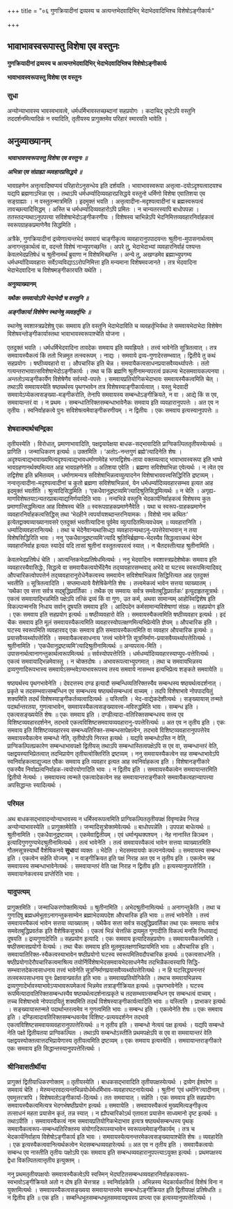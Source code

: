 +++
title = "०६ गुणक्रियादीनां द्रव्यस्य च अत्यन्तभेदवादिभिर् भेदाभेदवादिभिश्च विशेषोऽङ्गीकार्यः"

+++


## भावाभावस्वरूपास्तु विशेषा एव वस्तुनः

**गुणक्रियादीनां द्रव्यस्य च अत्यन्तभेदवादिभिर् भेदाभेदवादिभिश्च विशेषोऽङ्गीकार्यः**

**भावाभावस्वरूपास्तु विशेषा एव वस्तुनः**

### **सुधा**

अन्योन्याभावस्य भावस्वभावत्वे, धर्मधर्मिभावस्तच्छब्दानां सहप्रयोगः । कदाचिद् दृष्टेऽपि वस्तुनि तददर्शनमित्यादिकं न स्यादिति, तृतीयस्य प्रागुक्तमेव परिहारं स्मारयति भावेति ।

## **अनुव्याख्यानम्**

***भावाभावस्वरूपास्तु विशेषा एव वस्तुनः ॥***

***अभिन्ना एव संग्राह्या व्यवहारप्रसिद्धये ॥***

भावग्रहणेन अत्तृत्वादिष्वप्ययं परिहारोऽनुसन्धेय इति दर्शयति । भावाभावस्वरूपा अत्तृत्वा-दयोऽदृश्यत्वादयश्च यद्यपि ब्रह्मणाऽभिन्ना एव । तथाऽपि धर्मधर्म्यादिव्यवहारप्रसिद्धये वस्तुनो धर्मिणो विशेषा एवातिशया एव सङ्ग्राह्याः । न वस्तुतन्मात्रमिति । इदमुक्तं भवति । अत्तृत्वादीना-मदृश्यत्वादीनां च ब्रह्मस्वरूपत्वं तावच्छत्यादिसिद्धम् । अस्ति च धर्मधर्म्यादिव्यवहारोऽपि प्रमितः । न चान्यतरस्यापि बाधोपपन्ना । ततस्तदन्यथाऽनुपपत्त्या सविशेषाभेदोऽङ्गीकरणीयः । विशेषस्य चाभिन्नेऽपि भेदनिमित्तव्यवहारनिर्वाहकत्वं स्वरूपग्राहकप्रमाणेनैव सिद्धमिति ।

अत्रैके, गुणक्रियादीनां द्रव्येणात्यन्तभेदं समवायं चाङ्गीकृत्य व्यवहारानुपपादयन्तः श्रुतीना-मुपासनार्थत्वम् अनागन्तुकार्थत्वं वा, वदन्तो विशेषं नाभ्युपगच्छन्ति । अपरे तु, भेदाभेदाभ्यां व्यवहारनिर्वाहं पश्यन्तः केवलभेदप्रतिषेधं च श्रुतीनामर्थं ब्रुवाणा न विशेषमिच्छन्ति । अन्ये तु, अखण्डमेव ब्रह्माभ्युपगम्य धर्मधर्म्यादिव्यवहाराः सर्वेऽप्यविद्याऽऽरोपनिमित्ता इति मन्यमाना विशेषमवजानते । तत्र भेदवादिना भेदाभेदवादिना च विशेषमङ्गीकारयति यथेति ।

**अनुव्याख्यानम्**

***यथैकः समवायोऽपि भेदाभेदौ च वस्तुनि ॥***

***अङ्गीकार्या विशेषेण स्थानेषु व्यवहर्तृभिः ॥***

स्थानेषु स्वशास्त्रप्रदेशेषु एकः समवाय इति वस्तुनि भेदाभेदाविति च व्यवहर्तृभिर्यथा ते समवायभेदाभेदा विशेषेण विशेषवन्तोङ्गीकार्यास्तथा भावाभावस्वरूपाश्चेति योजना ।

एतदुक्तं भवति । धर्मधर्मिभेदवादिना तावदेकः समवाय इति व्यवह्रियते । तत्त्वं भावेनेति सूत्रितत्वात् । तत्र समवायस्यैकत्वं किं ततो भिन्नमुत तत्स्वरूपम् । नाद्यः । समवाये द्रव्य-गुणादेरसम्भवात् । द्वितीये तु कथं सहप्रयोगः । षष्ठीव्यवहारो वा । औपचारिक इति चेन्न । समवायैकत्वसाधनप्रयासवैय्यर्थ्यापत्तेः । ततो गत्यन्तराभावात्सविशेषाभेदोऽङ्गीकार्यः । तथा च किं ब्रह्मणि श्रुतीनामन्यपरत्वं प्रकल्प्य भेदसमवायकल्पनया । अन्ततोऽप्यङ्गीकार्येण विशेषेणैव सर्वस्यो-पपत्तेः । समवायप्रतियोगिकभेदाभावः समवायस्यैकत्वमिति चेत् । तथाऽपि समवायस्येति षष्ठ्यर्थस्य पृथगभावेन तत्र विशेषस्याङ्गीकार्यत्वात् । यस्तु भेदवादी समवायेऽप्येकत्वसङ्ख्या-मङ्गीकरोति, तेनापि समवायस्य सम्बन्धोऽङ्गीक्रियते, न वा । आद्ये किं स एव, समवायान्तरं वा । न प्रथमः । सम्बन्धातिरिक्तसम्बन्धाभावेनैकः समवाय इति व्यवहारानुपपत्तेः । अत एव न तृतीयः । स्वनिर्वाहकत्वे पुनः सविशेषत्वमेवाङ्गीकरणीयम् । न द्वितीयः । एकः समवाय इत्यस्यानुपपत्तेः ॥

### **शेषवाक्यार्थचन्द्रिका**

तृतीयस्येति । विरोधात्, प्रमाणाभावादिति, पक्षद्वयापेक्षया बाधक-सद्भावादिति प्राग्विकल्पिततृतीयस्येत्यर्थः ॥ प्रागिति । जन्माधिकरण इत्यर्थः ॥ उक्तमिति । ‘अतोऽ-नन्तगुणं ब्रह्मे’त्यादिनेति शेषः । अदृश्यत्वाद्यभावाख्यमित्यदृश्यत्वाद्यभावधर्माणामेवेह भगवद्विशेष-ताया वक्तव्यत्वाद् भावाभावस्वरूपा इति भाष्ये भावग्रहणानर्थक्यमित्यत आह भावग्रहणेनेति ॥ अतिशया एवेति । ब्रह्मणा सविशेषाभिन्ना एवेत्यर्थः । न त्वेत एव तद्विशेषा इति भ्रमितव्यम् । धर्माणामन्यत्र सविशेषाभिन्नत्वव्युत्पादनेन विशेषाभाववत्त्वसिद्धिरिति द्रष्टव्यम् । नन्वत्तृत्वादीना-मदृश्यत्वादीनां च कुतो ब्रह्मणा सविशेषाभिन्नत्वं, येन धर्मधर्म्यादिव्यवहारसम्भव इत्यत आह इदमुक्तं भवतीति । श्रुत्यादिसिद्धमिति । ‘एकधैवानुद्रष्टव्यमि’त्यादिश्रुतिसिद्धमित्यर्थः ॥ न चेति । अगृह्य-माणविशेषतयाऽन्यतरप्राबल्याद्यनिर्णयादिति भावः । नन्वभिन्ने वस्तुनि भेदकार्यनिर्वाहकत्वं विशेषस्य कुतः प्रमाणात्सिद्धमित्यत आह विशेषस्य चेति ॥ स्वरूपग्राहकप्रमाणेनैवेति । यथा च स्वरूप-ग्राहकप्रमाणेन व्यवहारनिर्वाहकत्वसिद्धिस् तथा ‘भेदहीने त्वपर्यायशब्दान्तरनियामकः । विशेषो नाम कथितः’ इत्येतद्वाक्यव्याख्यानावसरे एतदुक्तं भवतीत्यादिना पूर्वमेव व्युत्पादितमित्यवधेयम् ॥ व्यवहारानिति । धर्म्यादिव्यवहारानित्यर्थः । तथा च भेदेनैवान्यथासिध्द्या व्यवहारान्यथाऽनु-पपत्तेरेवाभावान् न तया विशेषसिद्धिरिति भावः । ननु ‘एकधैवानुद्रष्टव्यमि’त्यादि श्रुतिभिर्ब्रह्मण्य-भेदस्यैव सिद्धत्वात्कथं भेदेन व्यवहारनिर्वाह इत्यतः स्यादेवं यदि तासां श्रुतीनां वस्तुतत्वपरत्वं स्यात् । न चैतदस्तीत्याह श्रुतीनामिति ।

केवलभेदप्रतिषेधं चेति । आत्यन्तिकभेदप्रतिषेधमित्यर्थः । ननु भेदवादिनः स्वशास्त्रप्रदेशेष्वेकः समवाय इति व्यवहारस्यैवासिद्धेः, सिद्धत्वे वा समवायैकत्वयोर्भेदेनैव तद्य्ववहारसम्भवाद् अभेदे वा घटस्य स्वरूपमित्यादिवद् औपचारिकत्वोपपत्तेर्न तद्य्ववहारानुरोधेनैकत्वस्य समवायेन सविशेषाभिन्नत्व सिद्धिरित्यत आह एतदुक्तं भवतीति ॥ सूत्रितत्वादिति । सप्तमाध्याये वैशेषिकेणेति शेषः । तत्त्वमेकत्वं भावेन सत्तया व्याख्यातम् । ‘यथैका एव सत्ता सर्वत्र सद्बुद्धिप्रवर्तिका । तथैक एव समवायः सर्वत्र समवेतबुद्धिप्रवर्तकः’ इत्युदाहृतसूत्रार्थः । एकत्वं समवायाद्भिन्नमिति पक्षेऽपि तत्किं द्रव्यं किं वा गुणः, उत कर्म, अथवा सामान्यम् आहोस्विद्विशेष इति विकल्पान्मनसि निधाय सर्वान् दूषयति समवाय इति । आदिपदेन कर्मसामान्यविशेषाणां संग्रहः ॥ सहप्रयोग इति । एकः समवाय इति सहप्रयोग इत्यर्थः ॥ षष्ठीव्यवहारो वेति । समवायस्यैकत्वमिति षष्ठीव्यवहार इत्यर्थः । इदं चैकः समवाय इति मूलं समवायस्यैकत्वमिति व्यवहारस्योपलक्षणमित्यभिप्रेत्येति ज्ञेयम् ॥ औपचारिक इति । घटस्य स्वरूपमिति व्यवहारवद् एकः समवाय इति समवायस्यैकत्वमिति वा व्यवहार औपचारिक इत्यर्थः ॥ प्रयासवैय्यर्थ्यापत्तेरिति । समवायैकत्वसाधनाय ‘तत्त्वं भावेने’ति सूत्रनिर्माण-प्रयासवैय्यर्थ्यापत्तेरित्यर्थः । श्रुतीनामिति । ‘एकधैवानुद्रष्टव्यमि’त्यादिश्रुतीनामित्यर्थः ॥ अन्यपरत्व-मिति । उपासनार्थत्वानागन्तुकार्थत्वरूपमित्यर्थः ॥ सर्वस्योपपत्तेरिति । धर्मधर्म्यादिव्यवहारस्याप्युप-पत्तेरित्यर्थः । एकत्वं समवायाद्भिन्नमेवास्तु । न चोक्तदोषः । अभावरूपत्वाभ्युपगमात् । तथा च समवायभिन्नस्य द्रव्यगुणादिरूपभास्य समवायेऽसम्भवेऽप्यभावरूपस्य तस्य समवाये नासम्भव इत्यभिप्रेत्य शङ्कते समवायेति ॥

षष्ठ्यर्थस्य पृथगभावेनेति । देवदत्तस्य दण्ड इत्यादौ सम्बन्धिव्यतिरिक्तस्यैव सम्बन्धस्य षष्ठ्यर्थत्वदर्शनात् । प्रकृते च तदसम्भवात्सम्बन्धिन एव सम्बन्धस्य षष्ठ्यर्थसम्बन्धत्वं वाच्यम् । तदपि विशेषाभावे नोपपादयितुं शक्यमिति तदर्थं विशेषस्याङ्गीकर्तव्यत्वादित्यर्थः ॥ यस्त्विति । भेद-वाद्येकदेशीत्यर्थः । सङ्ख्यायास् तन्मते पदार्थान्तरतया, गुणत्वाभावेन, समवायस्यैकत्वसङ्ख्यावत्त्व-मविरुद्धमिति भावः । सम्बन्ध इति । एकत्वसङ्ख्ययेति शेषः ॥ एकः समवाय इति । दण्डीत्यादा-वतिरिक्तसम्बन्धस्य सत्त्व एव विशिष्टव्यवहारदर्शनेन, तदभावे एकत्वविशिष्टसमवायव्यवहारानु-पपत्तेरित्यर्थः ॥ अत एव न तृतीय इति । एकः समवाय इति विशिष्टव्यवहारस्य सम्बन्ध्यतिरिक्त-सम्बन्धसापेक्षत्वेन, तदभावे विशिष्टव्यवहारानुपपत्तेरेव समवायस्यैकत्वेन सम्बन्धो नेति, तृतीयोऽपि निरस्त इत्यर्थः । यद्यपि सम्बन्धोऽस्ति न वेति, प्राग्विकल्पितप्रकारेण सम्बन्धाभावपक्षो द्वितीयस् तथाऽपि सम्बन्धास्तित्वपक्षेऽपि स एव वा, सम्बन्धान्तरं वेति, पक्षद्वयस्याभिप्रेतत्वात् तदभिप्रायेण तृतीयत्वोक्तिरिति द्रष्टव्यम् । ननु समवायस्यैकत्वेन सह सम्बन्धाभावेऽपि स्वनिर्वाहकत्वाद्युज्यत एवैकः समवाय इति व्यवहार इत्यत आह स्वनिर्वाहकत्व इति । विशेषानङ्गीकारे एकस्यैव निर्वाह्यत्वनिर्वाहक-त्वयोरयोगादिति भावः । न द्वितीय इति । समवायस्यैकत्वेन समवायान्तरमिति द्वितीयो नेत्यर्थः । समवायस्य त्वन्मते एकत्वादेकत्वेन सह समवायान्तराङ्गीकारे समवायैकत्वहान्यापत्त्या अपसिद्धान्तः स्यादित्यर्थः ।

### **परिमल**

अथ बाधकसद्भावादन्योन्याभावस्य न धर्मिस्वरूपत्वमिति प्राग्विकल्पिततृतीयपक्षं विवृण्वन्नेव निराह अन्योन्याभावस्येति ॥ प्रागुक्तमेवेति । जन्मादिसूत्रोक्तमेवेत्यर्थः ॥ बाधोपपन्नेति । उपपन्ना बाधेत्यर्थः ॥ श्रुतीनामिति । एकधैवानुद्रष्टव्यम् । एकमेवाद्वितीयम् । एवं धर्मान्पृथक्पश्यन् । नेह नानास्ति किञ्चन । इत्यादिगुणगुण्यभेदश्रुतीनामित्यर्थः । तत्वं भावेनेति । तत्वं समवायस्यैकत्वं भावेन सत्तया व्याख्यातमिति गौतमसूत्रस्यार्थो वैशेषिकनये **सुधा**यां व्यक्तः ॥ भेदेति । भेदसमवाययोः कल्पनयेत्यर्थः ॥ समवायस्य सम्बन्ध इति । एकत्वेन सहेति योज्यम् । न वाङ्गीक्रियत इति पक्षं निराह अत एव न तृतीय इति । एकत्वेन सह समवायस्य सम्बन्धाभावेनेत्यर्थः । समवायान्तरं वेति पक्ष निराह न द्वितीय इति ॥ इत्यस्यानुपपत्तेरिति । समवायानेकत्वस्य प्राप्तेरिति भावः ।

### **यादुपत्यम्**

प्रागुक्तमिति । जन्माधिकरणोक्तमित्यर्थः ॥ श्रुतीनामिति । अभेदश्रुतीनामित्यर्थः ॥ अनागन्तुकेति । तथा च गुणादिषु ब्रह्मधर्मभूताऽनागन्तुकसाम्येन ब्रह्माभेदव्यपदेश औपचारिक इति भावः ॥ तत्त्वं भावेनेति । तत्त्वं समवायस्यैकत्वं भावेन सत्तया व्याख्यातम् । यथैकैव सत्ता सर्वत्र सद्बुद्धिप्रवर्तिका तथा एकः समवायः सर्वत्र समवेतबुद्धिप्रवर्तक इति वैशेषिकसूत्रार्थः । एकत्वं भिन्नं चेत्तत्किं द्रव्यमुत गुणादीति विकल्पं मनसि निधायाद्यं दूषयति ॥ द्रव्यगुणादेरिति ॥ सहप्रयोग इत्यादि । एकः समवाय इत्यादिसहप्रयोगः ॥ समवायस्यैकत्वमिति । षष्ठीसमासप्रयोगो वेत्यर्थः । तथा चैकः समवाय इति मूलमुपलक्षणाभिप्रायमिति भावः ॥ औपचारिक इति । समवायातिरिक्त-स्यैकत्वस्याभावेन षष्ठीप्रयोगो घटस्य स्वरूपमितिवदौपचारिक इत्यर्थः ॥ एकत्वसाधनेति । षष्ठीप्रयोगादेरौपचारिकत्वमाश्रित्य तयोर्निर्विशेषाभेदसमवायभेदसाधनेनैव तदभिन्नैकत्वस्यापि सिद्धि-सम्भवात्तदेकत्वसाधनाय तत्त्वं भावेनेति सूत्रनिर्माणप्रयासवैय्यर्थ्यापत्तेरित्यर्थः । न हि घटसिद्ध्यनन्तरं तत्स्वरूपसाधनाय पुनः प्रेक्षावान्प्रवर्तत इति भावः ॥ समवायप्रतियोगिकेति । तथाच समवायभिन्नस्य द्रव्यगुणादेर्भावस्याभावेऽप्यभावरूपमेकत्वं भिन्नमेव तत्राङ्गीक्रियत इत्यर्थः ॥ पृथगभावेनेति । घटस्य रूपमित्यादावतिरिक्तसम्बन्धस्यैव षष्ठ्यर्थत्वदर्शनात्प्रकृते च तदसम्भवात्सम्बन्धिन एव सम्बन्धत्वं वाच्यम् । तच्च विशेषाभावे नोपपादयितुं शक्यमिति तदर्थं विशेषस्याङ्गीकार्यत्वादिति भावः ॥ यस्त्विति । प्राभाकर इत्यर्थः । सङ्ख्यायास्तन्मते पदार्थान्तरत्वमेव न गुणत्वमिति भावः ॥ सम्बन्ध इति । एकत्वेनेति शेषः ॥ एकः समवाय इति । दण्डित्वादावतिरिक्तसम्बन्धवत्येव विशिष्ट-प्रत्ययदर्शनेन तदभावे एकत्वविशिष्टसमवायव्यवहारानुपपत्तेरित्यर्थः ॥ न तृतीय इति । सम्बन्धो नेत्ययं पक्ष इत्यर्थः । यद्यपि सम्बन्धो नेति पक्षो द्वितीयतया प्राग्विकल्पितः । तथाऽपि सम्बन्धोऽस्तीति प्रथमपक्षेऽपि स एव वा समवायान्तरं वेति पक्षद्वयस्योक्तत्वात्तदभिप्रायेणास्य तृतीयत्वमिति द्रष्टव्यम् ॥ एकः समवाय इत्यस्येति । समवायान्तराङ्गीकारे एकः समवाय इति सिद्धान्तस्यानुपपत्तेरित्यर्थः ।

### **श्रीनिवासतीर्थीया**

प्रागुक्तं द्वितीयाधिकरणोक्तम् ॥ तृतीयस्येति । बाधकसद्भावादिति तृतीयपक्षस्येत्यर्थः । द्रव्येण ईश्वरेण ॥ समवायं चेति । मेरुमन्दरवदत्यन्तभिन्नयोर्धर्मधर्मिभाव-व्यवहारघटनायेत्यर्थः । श्रुतीनां ‘एवं धर्मानि’त्यादीनाम् । एवमुत्तरत्रापि । विशेषवतोऽङ्गीकार्या-दित्यर्थः। ततः समवायात् । सहेति । एकः समवाय इति सहप्रयोगः समवायस्यैकत्वमित्यत्र भेदगर्भषष्ठीप्रयोग इत्यर्थः ॥ समवायेति । समवायस्यैकत्वं मुख्यमित्यङ्गीकृत्य तत्साधनं महता प्रयासेन कृतं, तन्न स्यात् । न ह्यौपचारिकोऽर्थ एतावता प्रयासेन साध्यमानो दृष्ट इत्यर्थः ॥ तथाऽपीति । समवायस्यैकत्वं नाम समवायप्रतियोगिकभेदाभाव इत्यत्र षष्ठ्यर्थसम्बन्धस्य पृथक् समवायैकत्वरूप-सम्बन्ध्यतिरिक्तस्य संयोगादिरूपस्याभावेन स्वरूपत्वमेवाङ्गीकार्यम् । तत्र च भेदकार्यनिर्वाहाय विशेषोऽङ्गीकार्य इति भावः । समवायस्येत्यनन्तरमेकत्वसङ्ख्यायाश्चेति शेषः ॥ व्यवहारेति । एक इत्यस्यैकत्ववानित्यर्थकत्वेन भेदसम्बन्धव्यवहारेत्यर्थः ॥ अत एव न तृतीय इति । समवायैकत्वयोः सम्बन्ध एव नास्तीति तृतीयः पक्षोऽपि एकः समवाय इति सम्बन्धव्यवहारानुपपत्त्याऽयुक्त इत्यर्थः । प्रथमपक्षस्य द्वेधा विकल्पितत्वात्तृतीय इत्युक्तम् ।

ननु प्रथमतृतीयपक्षयोः समवायस्यैकत्वेऽपि स्वस्मिन् भेदघटितसम्बन्धव्यवहारनिर्वाहकत्वरूप-स्वभावोऽङ्गीक्रियते अतो न दोष इति चेत्तत्राह ॥ स्वनिर्वाहकेति । अभिन्नस्य भेदकार्यकारित्वं विशेषं विना न युक्तमित्यर्थः । समवायस्यैकत्वसङ्ख्यया समवायान्तरमेव सम्बन्धोऽङ्गीक्रियत इति द्वितीयपक्षं प्रतिषेधति ॥ न द्वितीय इति ॥ एक इति । सम्बन्धिभूतसम्बन्धभूतसमवायद्वयस्य प्राप्त्या एक इत्यस्यानुपपत्तेरित्यर्थः ।





